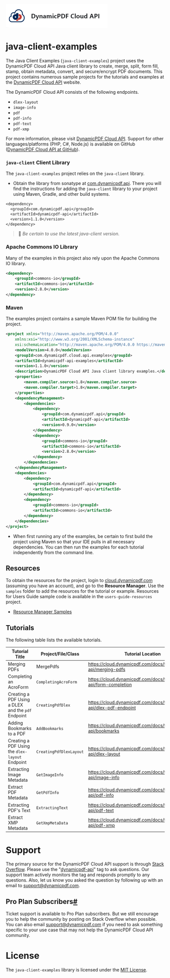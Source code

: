 

![](./logo-banner2.png)

# java-client-examples

The Java Client Examples (`java-client-examples`) project uses the DynamicPDF Cloud API Java client library to create, merge, split, form fill, stamp, obtain metadata, convert, and secure/encrypt PDF documents.  This project contains numerous sample projects for the tutorials and examples at the [DynamicPDF Cloud API](https://cloud.dynamicpdf.com/) website.

The DynamicPDF Cloud API consists of the following endpoints.

* `dlex-layout`
* `image-info`
* `pdf`
* `pdf-info`
* `pdf-text`
* `pdf-xmp`

For more information, please visit [DynamicPDF Cloud API](https://cloud.dynamicpdf.com/ "DynamicPDF Cloud API Homepage"). Support for other languages/platforms (PHP, C#, Node.js) is available on GitHub ([DynamicPDF Cloud API at GitHub](https://github.com/dynamicpdf-api "DynamicPDF Cloud API at GitHub")).

### **`java-client` Client Library**

The `java-client-examples` project relies on the `java-client` library.

* Obtain the library from sonatype at [com.dynamicpdf.api](https://search.maven.org/search?q=g:com.dynamicpdf.api). There you will find the instructions for adding the `java-client` library to your project using Maven, Gradle, and other build systems.

```
<dependency>
  <groupId>com.dynamicpdf.api</groupId>
  <artifactId>dynamicpdf-api</artifactId>
  <version>1.1.0</version>
</dependency>
```

> :memo: *Be certain to use the latest java-client version.*

### **Apache Commons IO Library**

Many of the examples in this project also rely upon the Apache Commons IO library.

```xml
<dependency>
    <groupId>commons-io</groupId>
    <artifactId>commons-io</artifactId>
    <version>2.8.0</version>
</dependency>
```

### Maven

The examples project contains a sample Maven POM file for building the project. 

```xml
<project xmlns="http://maven.apache.org/POM/4.0.0"
	xmlns:xsi="http://www.w3.org/2001/XMLSchema-instance"
	xsi:schemaLocation="http://maven.apache.org/POM/4.0.0 https://maven.apache.org/xsd/maven-4.0.0.xsd">
	<modelVersion>4.0.0</modelVersion>
	<groupId>com.dynamicpdf.cloud.api.examples</groupId>
	<artifactId>dynamicpdf-api-examples</artifactId>
	<version>1.1.0</version>
	<description>DynamicPDF Cloud API Java client library examples.</description>
	<properties>
		<maven.compiler.source>1.8</maven.compiler.source>
		<maven.compiler.target>1.8</maven.compiler.target>
	</properties>
	<dependencyManagement>
		<dependencies>
			<dependency>
				<groupId>com.dynamicpdf.api</groupId>
				<artifactId>dynamicpdf-api</artifactId>
				<version>0.9.0</version>
			</dependency>
			<dependency>
				<groupId>commons-io</groupId>
				<artifactId>commons-io</artifactId>
				<version>2.8.0</version>
			</dependency>
		</dependencies>
	</dependencyManagement>
	<dependencies>
		<dependency>
			<groupId>com.dynamicpdf.api</groupId>
			<artifactId>dynamicpdf-api</artifactId>
		</dependency>
		<dependency>
			<groupId>commons-io</groupId>
			<artifactId>commons-io</artifactId>
		</dependency>
	</dependencies>
</project>
```

* When first running any of the examples, be certain to first build the project using Maven so that your IDE pulls in all necessary dependencies. You can then run the examples for each tutorial independently from the command line.

## Resources

To obtain the resources for the project, login to [cloud.dynamicpdf.com](cloud.dynamicpdf.com) (assuming you have an account), and go to the **Resource Manager**. Use the `samples` folder to add the resources for the tutorial or example.  Resources for Users Guide sample code is available in the `users-guide-resources` project.

- [Resource Manager Samples](https://cloud.dynamicpdf.com/docs/usersguide/environment-manager/environment-manager-sample-resources)  

## Tutorials

The following table lists the available tutorials.

| Tutorial Title                                     | Project/File/Class      | Tutorial Location                                            |
| -------------------------------------------------- | ----------------------- | ------------------------------------------------------------ |
| Merging PDFs                                       | MergePdfs               | https://cloud.dynamicpdf.com/docs/tutorials/cloud-api/merging-pdfs |
| Completing an AcroForm                             | `CompletingAcroForm`    | https://cloud.dynamicpdf.com/docs/tutorials/cloud-api/form-completion |
| Creating a PDF Using a DLEX and the `pdf` Endpoint | `CreatingPdfDlex`       | https://cloud.dynamicpdf.com/docs/tutorials/cloud-api/dlex-pdf-endpoint |
| Adding Bookmarks to a PDF                          | `AddBookmarks`          | https://cloud.dynamicpdf.com/docs/tutorials/cloud-api/bookmarks |
| Creating a PDF Using the `dlex-layout` Endpoint    | `CreatingPdfDlexLayout` | https://cloud.dynamicpdf.com/docs/tutorials/cloud-api/dlex-layout |
| Extracting Image Metadata                          | `GetImageInfo`          | https://cloud.dynamicpdf.com/docs/tutorials/cloud-api/image-info |
| Extract PDF Metadata                               | `GetPdfInfo`            | https://cloud.dynamicpdf.com/docs/tutorials/cloud-api/pdf-info |
| Extracting PDF's Text                              | `ExtractingText`        | https://cloud.dynamicpdf.com/docs/tutorials/cloud-api/pdf-text |
| Extract XMP Metadata                               | `GetXmpMetaData`        | https://cloud.dynamicpdf.com/docs/tutorials/cloud-api/pdf-xmp |

# Support

The primary source for the DynamicPDF Cloud API support is through [Stack Overflow](https://stackoverflow.com/questions/tagged/dynamicpdf-api). Please use the "[dynamicpdf-api](https://stackoverflow.com/questions/tagged/dynamicpdf-api)" tag to ask questions. Our support team actively monitors the tag and responds promptly to any questions.  Also, let us know you asked the question by following up with an email to [support@dynamicpdf.com](mailto:support@dynamicpdf.com). 

## Pro Plan Subscribers[#](https://cloud.dynamicpdf.com/support#pro-plan-subscribers)

Ticket support is available to Pro Plan subscribers. But we still encourage you to help the community by posting on Stack Overflow when possible. You can also email [support@dynamicpdf.com](mailto:support@dynamicpdf.com) if you need to ask something specific to your use case that may not help the DynamicPDF Cloud API community.

# License

The `java-client-examples` library is licensed under the [MIT License](./LICENSE).
